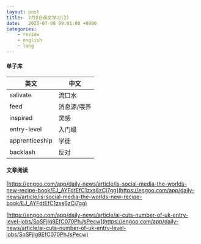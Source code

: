 ```yaml
---
layout: post
title:  7月8日英文学习(2)
date:   2025-07-08 09:01:00 +0800
categories: 
    - review
    - english
    - lang
---
```


#### 单子库

英文 | 中文
-- | --
salivate | 流口水
feed | 消息源/喂养
inspired | 灵感
entry-level | 入门级
apprenticeship | 学徒
backlash | 反对

#### 文章阅读

[https://engoo.com/app/daily-news/article/is-social-media-the-worlds-new-recipe-book/EJ_AYFdtEfC1zxs6zCj7gg](https://engoo.com/app/daily-news/article/is-social-media-the-worlds-new-recipe-book/EJ_AYFdtEfC1zxs6zCj7gg)

[https://engoo.com/app/daily-news/article/ai-cuts-number-of-uk-entry-level-jobs/SoSFjlg8EfC070PhJsPecw](https://engoo.com/app/daily-news/article/ai-cuts-number-of-uk-entry-level-jobs/SoSFjlg8EfC070PhJsPecw)